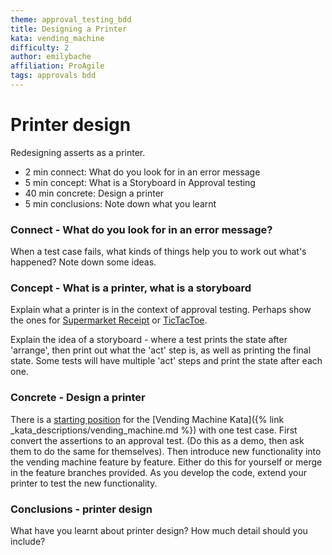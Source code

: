```yaml
---
theme: approval_testing_bdd
title: Designing a Printer
kata: vending_machine
difficulty: 2
author: emilybache
affiliation: ProAgile
tags: approvals bdd
---
```


# Printer design

Redesigning asserts as a printer.

* 2 min connect: What do you look for in an error message
* 5 min concept: What is a Storyboard in Approval testing
* 40 min concrete: Design a printer
* 5 min conclusions: Note down what you learnt

### Connect - What do you look for in an error message?

When a test case fails, what kinds of things help you to work out what's happened? Note down some ideas.

### Concept - What is a printer, what is a storyboard

Explain what a printer is in the context of approval testing. Perhaps show the ones for [Supermarket Receipt](https://github.com/emilybache/SupermarketReceipt-Refactoring-Kata) or [TicTacToe](https://github.com/emilybache/TicTacToe-Kata). 

Explain the idea of a storyboard - where a test prints the state after 'arrange', then print out what the 'act' step is, as well as printing the final state. Some tests will have multiple 'act' steps and print the state after each one.

### Concrete - Design a printer

There is a [starting position](https://github.com/emilybache/VendingMachine-Approval-Kata) for the [Vending Machine Kata]({% link _kata_descriptions/vending_machine.md %}) with one test case. First convert the assertions to an approval test. (Do this as a demo, then ask them to do the same for themselves). Then introduce new functionality into the vending machine feature by feature. Either do this for yourself or merge in the feature branches provided. As you develop the code, extend your printer to test the new functionality.

### Conclusions - printer design

What have you learnt about printer design? How much detail should you include?
